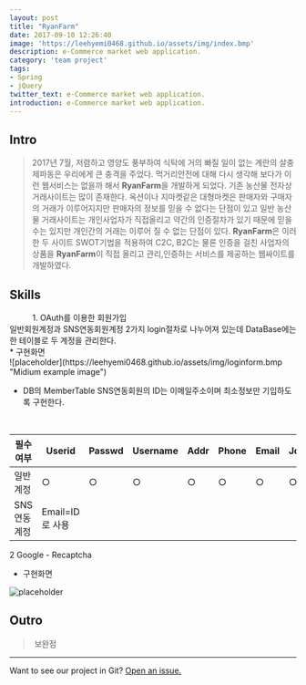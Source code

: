 ```yaml
---
layout: post
title: "RyanFarm"
date: 2017-09-10 12:26:40
image: 'https://leehyemi0468.github.io/assets/img/index.bmp'
description: e-Commerce market web application.
category: 'team project'
tags:
- Spring
- jQuery
twitter_text: e-Commerce market web application.
introduction: e-Commerce market web application.
---
```


## Intro
>   2017년 7월, 저렴하고 영양도 풍부하여 식탁에 거의 빠질 일이 없는 계란의 살충제파동은 우리에게 큰 충격을 주었다. 먹거리안전에 대해 다시 생각해 보다가 이런 웹서비스는 없을까 해서 **RyanFarm**을 개발하게 되었다. 기존 농산물 전자상거래사이트는 많이 존재한다. 옥션이나 지마켓같은 대형마켓은 판매자와 구매자의 거래가 이루어지지만 판매자의 정보를 믿을 수 없다는 단점이 있고 일반 농산물 거래사이트는 개인사업자가 직접올리고 약간의 인증절차가 있기 때문에 믿을 수는 있지만 개인간의 거래는 이루어 질 수 없는 단점이 있다. **RyanFarm**은 이러한 두 사이트 SWOT기법을 적용하여 C2C, B2C는 물론 인증을 걸친 사업자의 상품을 **RyanFarm**이 직접 올리고 관리,인증하는 서비스를 제공하는 웹싸이트를 개발하였다. 


## Skills
<dd>1. OAuth를 이용한 회원가입 </dd>

 <dt>일반회원계정과 SNS연동회원계정 2가지 login절차로 나누어져 있는데 DataBase에는 한 테이블로 두 계정을 관리한다. </dt>
 
 <dt>* 구현화면 </dt>
 
  <dt>![placeholder](https://leehyemi0468.github.io/assets/img/loginform.bmp "Midium example image")</dt>
 
 * DB의 MemberTable
 SNS연동회원의  ID는 이메일주소이며 최소정보만 기입하도록 구현한다. 
<table>
  <thead>
    <tr> <th>필수여부</th>
      <th>Userid</th><th>Passwd</th><th>Username</th><th>Addr</th><th>Phone</th><th>Email</th><th>Joinday</th><th>jointype</th><th>sns_id</th><th>isSeller</th>
    </tr>
  </thead>
 <tbody>
  <tr><td>일반계정</td><td>○</td><td>○</td><td>○</td><td>○</td><td>○</td><td>○</td><td>○</td><td>○</td><td>○</td><td>○</td><td>○</td></tr>
   <tr><td>SNS연동계정</td><td>Email=ID로 사용</td><td></td><td></td><td></td><td></td><td></td><td></td><td></td><td></td><td></td><td></td>
  </tr>
 </tbody>
</table>



2 Google - Recaptcha



* 구현화면 

 ![placeholder](https://leehyemi0468.github.io/assets/img/joinform.bmp "Midium example image")





## Outro
>  보완점

-----

Want to see our project in Git? <a href="https://github.com/kyungso/Farm_Spring">Open an issue.</a>









